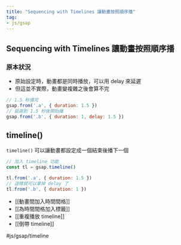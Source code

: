 ```yaml
---
title: "Sequencing with Timelines 讓動畫按照順序播"
tag: 
- js/gsap
---
```

## Sequencing with Timelines 讓動畫按照順序播
### 原本狀況
- 原始設定時，動畫都是同時播放，可以用 delay 來延遲
- 但這並不實際，動畫變複雜之後會算不完
```js
// 1.5 秒播完
gsap.from('.a', { duration: 1.5 })
// 延遲到 1.5 秒後開始播
gsap.from('.b', { duration: 1, delay: 1.5 })

```

## timeline()
`timeline()` 可以讓動畫都設定成一個結束後播下一個
```js
// 加入 timeline 功能
const tl = gsap.timeline()

tl.from('.a', { duration: 1.5 })
// 這樣就可以拿掉 delay 了
tl.from('.b', { duration: 1 })
```

- [[動畫間加入時間間格]]
- [[為時間間格加入標籤]]
- [[重複播放 timeline]]
- [[倒帶 timeline]]

#js/gsap/timeline 